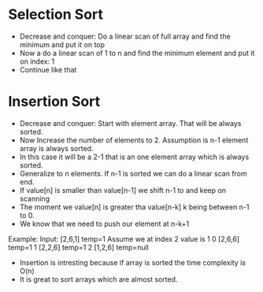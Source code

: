 # Selection Sort
 * Decrease and conquer: Do a linear scan of full array and find the minimum and put it on top
 * Now a do a linear scan of 1 to n and find the minimum element and put it on index: 1
 * Continue like that

# Insertion Sort
 * Decrease and conquer: Start with element array. That will be always sorted.
 * Now Increase the number of elements to 2. Assumption is n-1 element array is always sorted.
 * In this case it will be a 2-1 that is an one element array which is always sorted.
 * Generalize to n elements. If n-1 is sorted we can do a linear scan from end.
 * If value[n] is smaller than value[n-1] we shift n-1 to and keep on scanning
 * The moment we value[n] is greater tha value[n-k] k being between n-1 to 0.
 * We know that we need to push our element at n-k+1

 Example:
 Input: [2,6,1] temp=1 Assume we at index 2 value is 1
 0 [2,6,6] temp=1
 1 [2,2,6] temp=1
 2 [1,2,6] temp=null

* Insertion is intresting because if array is sorted the time complexity is O(n)
* It is great to sort arrays which are almost sorted.

